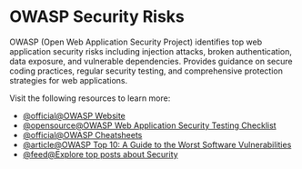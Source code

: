 # OWASP Security Risks

OWASP (Open Web Application Security Project) identifies top web application security risks including injection attacks, broken authentication, data exposure, and vulnerable dependencies. Provides guidance on secure coding practices, regular security testing, and comprehensive protection strategies for web applications.

Visit the following resources to learn more:

- [@official@OWASP Website](https://owasp.org/)
- [@opensource@OWASP Web Application Security Testing Checklist](https://github.com/0xRadi/OWASP-Web-Checklist)
- [@official@OWASP Cheatsheets](https://cheatsheetseries.owasp.org/cheatsheets/AJAX_Security_Cheat_Sheet.html)
- [@article@OWASP Top 10: A Guide to the Worst Software Vulnerabilities](https://thenewstack.io/owasp-top-10-a-guide-to-the-worst-software-vulnerabilities/)
- [@feed@Explore top posts about Security](https://app.daily.dev/tags/security?ref=roadmapsh)
